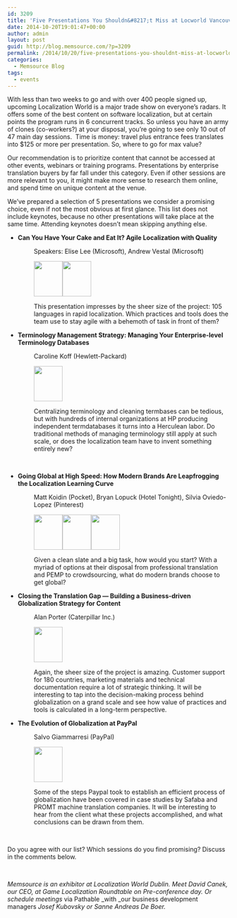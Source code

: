 ```yaml
---
id: 3209
title: 'Five Presentations You Shouldn&#8217;t Miss at Locworld Vancouver'
date: 2014-10-20T19:01:47+00:00
author: admin
layout: post
guid: http://blog.memsource.com/?p=3209
permalink: /2014/10/20/five-presentations-you-shouldnt-miss-at-locworld-vancouver/
categories:
  - Memsource Blog
tags:
  - events
---
```

With less than two weeks to go and with over 400 people signed up, upcoming Localization World is a major trade show on everyone&#8217;s radars. It offers some of the best content on software localization, but at certain points the program runs in 6 concurrent tracks. So unless you have an army of clones (co-workers?) at your disposal, you&#8217;re going to see only 10 out of 47 main day sessions.  Time is money: travel plus entrance fees translates into $125 or more per presentation. So, where to go for max value?<!--more-->

Our recommendation is to prioritize content that cannot be accessed at other events, webinars or training programs. Presentations by enterprise translation buyers by far fall under this category. Even if other sessions are more relevant to you, it might make more sense to research them online, and spend time on unique content at the venue.

We&#8217;ve prepared a selection of 5 presentations we consider a promising choice, even if not the most obvious at first glance. This list does not include keynotes, because no other presentations will take place at the same time. Attending keynotes doesn&#8217;t mean skipping anything else.

  * **Can You Have Your Cake and Eat It? Agile Localization with Quality**

<p style="padding-left: 60px;">
  Speakers: Elise Lee (Microsoft), Andrew Vestal (Microsoft)
</p>

<p style="padding-left: 60px;">
  <img src="https://www.memsource.com/wp-content/uploads/2014/10/LeeE.jpg" alt='' width="65" height="80" /><img src="https://www.memsource.com/wp-content/uploads/2014/10/Vestal.jpg" alt='' width="65" height="80" />
</p>

<p style="padding-left: 60px;">
  This presentation impresses by the sheer size of the project: 105 languages in rapid localization. Which practices and tools does the team use to stay agile with a behemoth of task in front of them?
</p>

  * **Terminology Management Strategy: Managing Your Enterprise-level Terminology Databases**

<p style="padding-left: 60px;">
  Caroline Koff (Hewlett-Packard)
</p>

<p style="padding-left: 60px;">
  <img src="https://www.memsource.com/wp-content/uploads/2014/10/Koff.jpg" alt='' width="65" height="80" />
</p>

<div style="padding-left: 60px;">
  Centralizing terminology and cleaning termbases can be tedious, but with hundreds of internal organizations at HP producing independent termdatabases it turns into a Herculean labor. Do traditional methods of managing terminology still apply at such scale, or does the localization team have to invent something entirely new?
</div>

&nbsp;

  * **Going Global at High Speed: How Modern Brands Are Leapfrogging the Localization Learning Curve**

<p style="padding-left: 60px;">
  Matt Koidin (Pocket), Bryan Lopuck (Hotel Tonight), Silvia Oviedo-Lopez (Pinterest)
</p>

<p style="padding-left: 60px;">
  <img src="https://www.memsource.com/wp-content/uploads/2014/10/Koidin.jpg" alt='' width="65" height="80" /><img src="https://www.memsource.com/wp-content/uploads/2014/10/Lopuck.jpg" alt='' width="65" height="80" /><img src="https://www.memsource.com/wp-content/uploads/2014/10/OviedoLopez.jpg" alt='' width="65" height="80" />
</p>

<p style="padding-left: 60px;">
  Given a clean slate and a big task, how would you start? With a myriad of options at their disposal from professional translation and PEMP to crowdsourcing, what do modern brands choose to get global?
</p>

  * **Closing the Translation Gap — Building a Business-driven Globalization Strategy for Content**

<p style="padding-left: 60px;">
  Alan Porter (Caterpillar Inc.)
</p>

<p style="padding-left: 60px;">
  <img src="https://www.memsource.com/wp-content/uploads/2014/10/PorterA.jpg" alt='' width="65" height="80" />
</p>

<p style="padding-left: 60px;">
  Again, the sheer size of the project is amazing. Customer support for 180 countries, marketing materials and technical documentation require a lot of strategic thinking. It will be interesting to tap into the decision-making process behind globalization on a grand scale and see how value of practices and tools is calculated in a long-term perspective.
</p>

  * **The Evolution of Globalization at PayPal**

<p style="padding-left: 60px;">
  Salvo Giammarresi (PayPal)
</p>

<p style="padding-left: 60px;">
  <img src="https://www.memsource.com/wp-content/uploads/2014/10/Giammarresi.jpg" alt='' width="65" height="80" />
</p>

<p style="padding-left: 60px;">
  Some of the steps Paypal took to establish an efficient process of globalization have been covered in case studies by Safaba and PROMT machine translation companies. It will be interesting to hear from the client what these projects accomplished, and what conclusions can be drawn from them.
</p>

&nbsp;

Do you agree with our list? Which sessions do you find promising? Discuss in the comments below.

&nbsp;

_Memsource is an exhibitor at Localization World Dublin. Meet David Canek, our CEO, at Game Localization Roundtable on Pre-conference day. Or schedule meetings_ via Pathable _with _our business development managers _Josef Kubovsky or Sanne Andreas De Boer._